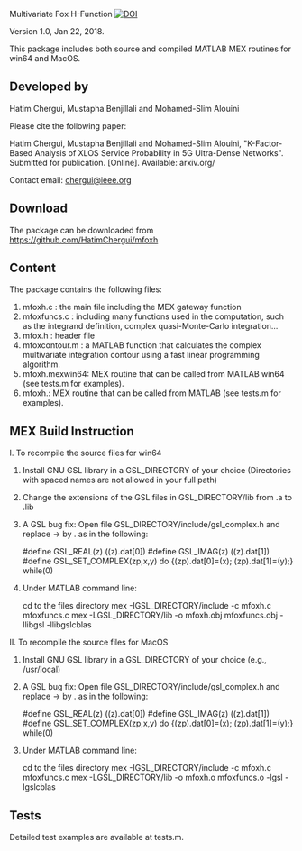 Multivariate Fox H-Function [![DOI](https://zenodo.org/badge/118521202.svg)](https://zenodo.org/badge/latestdoi/118521202)

Version 1.0, Jan 22, 2018. 

This package includes both source and compiled MATLAB MEX routines for win64 and MacOS.

Developed by
-------------

Hatim Chergui, Mustapha Benjillali and Mohamed-Slim Alouini

Please cite the following paper:

Hatim Chergui, Mustapha Benjillali and Mohamed-Slim Alouini, "K-Factor-Based Analysis 
of XLOS Service Probability in 5G Ultra-Dense Networks". Submitted for publication. [Online]. Available: arxiv.org/

Contact email: chergui@ieee.org

Download
--------

The package can be downloaded from https://github.com/HatimChergui/mfoxh

Content
-------

The package contains the following files:

1. mfoxh.c       : the main file including the MEX gateway function
2. mfoxfuncs.c   : including many functions used in the computation, such as the integrand definition, complex quasi-Monte-Carlo integration...
3. mfox.h        : header file
4. mfoxcontour.m : a MATLAB function that calculates the complex multivariate integration contour using a fast linear programming algorithm.
5. mfoxh.mexwin64: MEX routine that can be called from MATLAB win64 (see tests.m for examples).
6. mfoxh.: MEX routine that can be called from MATLAB (see tests.m for examples).

MEX Build Instruction
---------------------

I. To recompile the source files for win64

1. Install GNU GSL library in a GSL_DIRECTORY of your choice (Directories with spaced names are not allowed in your full path)

2. Change the extensions of the GSL files in GSL_DIRECTORY/lib from .a to .lib

3. A GSL bug fix: Open file GSL_DIRECTORY/include/gsl_complex.h and replace -> by . as in the following:

   #define GSL_REAL(z)     ((z).dat[0])
   #define GSL_IMAG(z)     ((z).dat[1])
   #define GSL_SET_COMPLEX(zp,x,y) do {(zp).dat[0]=(x); (zp).dat[1]=(y);} while(0)

4. Under MATLAB command line: 

   cd to the files directory
   mex -IGSL_DIRECTORY/include -c mfoxh.c mfoxfuncs.c
   mex -LGSL_DIRECTORY/lib -o mfoxh.obj mfoxfuncs.obj -llibgsl -llibgslcblas


II. To recompile the source files for MacOS

1. Install GNU GSL library in a GSL_DIRECTORY of your choice (e.g., /usr/local)

2. A GSL bug fix: Open file GSL_DIRECTORY/include/gsl_complex.h and replace -> by . as in the following:

   #define GSL_REAL(z)     ((z).dat[0])
   #define GSL_IMAG(z)     ((z).dat[1])
   #define GSL_SET_COMPLEX(zp,x,y) do {(zp).dat[0]=(x); (zp).dat[1]=(y);} while(0)

3. Under MATLAB command line: 

   cd to the files directory
   mex -IGSL_DIRECTORY/include -c mfoxh.c mfoxfuncs.c
   mex -LGSL_DIRECTORY/lib -o mfoxh.o mfoxfuncs.o -lgsl -lgslcblas


Tests
-----

Detailed test examples are available at tests.m.
